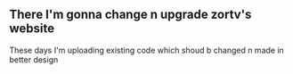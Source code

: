 There I'm gonna change n upgrade zortv's website
-----------------------------------------------------------------------------------------------
These days I'm uploading existing code which shoud b changed n made in better design
